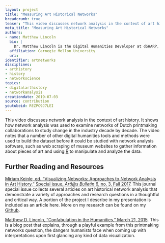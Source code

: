```yaml
---
layout: project
title: "Measuring Art Historical Networks"
breadcrumb: true
teaser: "This video discusses network analysis in the context of art history."
meta_title: "Measuring Art Historical Networks"
authors:
- name: Matthew Lincoln
  bio: |
    Dr. Matthew Lincoln is the Digital Humanities Developer at dSHARP, the digital scholarship center at Carnegie Mellon University, where he focuses on computational and data-driven approaches to the study of history and culture. His current book project with Getty Publications, co-authored with Dr. Sandra van Ginhoven, uses data-driven modeling, network analysis, and textual analysis to mine the Getty Provenance Index Databases for insights into the history of collecting and the art market. He earned his PhD in Art History at the University of Maryland, College Park, and has held positions at the Getty Research Institute and the National Gallery of Art. He is an editorial board member of *The Programming Historian*.
  affiliation: Carnegie Mellon University
  uri:
identifier: artnetworks
disciplines:
- arthistory
- history
- networkscience
topics:
- digitalarthistory
- networkanalysis
creationdate: 2019-07-03
source: contribution
youtubeid: REZPC9J7LEI
---
```



This video discusses network analysis in the context of art history. It shows how network analysis was used to examine networks of Dutch printmaking collaborations to study change in the industry decade by decade. The video notes that a number of other digital humanities tools and methods were used to build the dataset before it could be studied with network analysis software, such as web scraping of museum websites to gather information about pieces of art and using [R](https://www.r-project.org/) to manipulate and analyze the data.

## Further Reading and Resources

[Miriam Keinle, ed. “Visualizing Networks: Approaches to Network Analysis in Art History.” Special issue, *Artl@s Bulletin* 6, no. 3, Fall 2017](https://docs.lib.purdue.edu/artlas/vol6/iss3/). This journal special issue collects several articles on art historical network analysis that demonstrate a variety of approaches and research questions in a thoughtful and critical way. A portion of the project I describe in my presentation is included as an article here. More on my research can be found on my [Github](https://github.com/mdlincoln/continuity_and_disruption).

[Matthew D. Lincoln, “Confabulation in the Humanities,” March 21, 2015](http://matthewlincoln.net/2015/03/21/confabulation-in-the-humanities.html). This is a blog post that explains, through a playful example from this printmaking networks question, the dangers humanists face when coming up with interpretations upon first glancing any kind of data visualization.
